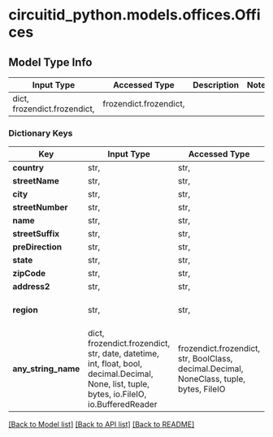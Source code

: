 # circuitid_python.models.offices.Offices

## Model Type Info
Input Type | Accessed Type | Description | Notes
------------ | ------------- | ------------- | -------------
dict, frozendict.frozendict,  | frozendict.frozendict,  |  | 

### Dictionary Keys
Key | Input Type | Accessed Type | Description | Notes
------------ | ------------- | ------------- | ------------- | -------------
**country** | str,  | str,  |  | 
**streetName** | str,  | str,  |  | 
**city** | str,  | str,  |  | 
**streetNumber** | str,  | str,  |  | 
**name** | str,  | str,  |  | 
**streetSuffix** | str,  | str,  |  | 
**preDirection** | str,  | str,  |  | [optional] 
**state** | str,  | str,  |  | [optional] 
**zipCode** | str,  | str,  |  | [optional] 
**address2** | str,  | str,  |  | [optional] 
**region** | str,  | str,  | ObjectId (unique 12 bytes ID) | [optional] 
**any_string_name** | dict, frozendict.frozendict, str, date, datetime, int, float, bool, decimal.Decimal, None, list, tuple, bytes, io.FileIO, io.BufferedReader | frozendict.frozendict, str, BoolClass, decimal.Decimal, NoneClass, tuple, bytes, FileIO | any string name can be used but the value must be the correct type | [optional]

[[Back to Model list]](../../README.md#documentation-for-models) [[Back to API list]](../../README.md#documentation-for-api-endpoints) [[Back to README]](../../README.md)

